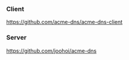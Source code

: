 
### Client
https://github.com/acme-dns/acme-dns-client

### Server
https://github.com/joohoi/acme-dns

